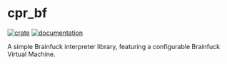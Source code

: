# cpr_bf

[![crate](https://img.shields.io/crates/v/cpr_bf.svg)](https://crates.io/crates/cpr_bf)
[![documentation](https://docs.rs/cpr_bf/badge.svg)](https://docs.rs/cpr_bf)

A simple Brainfuck interpreter library, featuring a configurable Brainfuck Virtual Machine.
